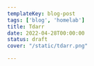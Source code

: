 ```yaml
---
templateKey: blog-post
tags: ['blog', 'homelab']
title: Tdarr
date: 2022-04-28T00:00:00
status: draft
cover: "/static/tdarr.png"

---
```



